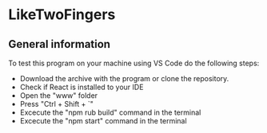 # LikeTwoFingers

## General information

To test this program on your machine using VS Code do the following steps:

* Download the archive with the program or clone the repository. 
* Check if React is installed to your IDE
* Open the "www" folder 
* Press "Ctrl + Shift + `"
* Excecute the "npm rub build" command in the terminal
* Excecute the "npm start" command in the terminal
